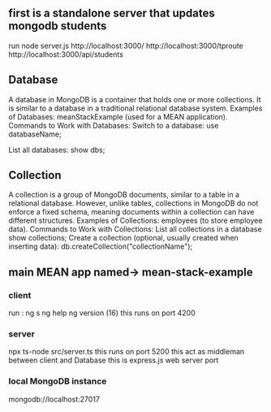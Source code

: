 ## first is a standalone server that updates mongodb students 
run
node server.js
http://localhost:3000/
http://localhost:3000/tproute
http://localhost:3000/api/students

## Database
A database in MongoDB is a container that holds one or more collections. It is similar to a database in a traditional relational database system.
Examples of Databases:
meanStackExample (used for a MEAN application).
Commands to Work with Databases:
Switch to a database:
use databaseName;

List all databases:
show dbs;

##  Collection
A collection is a group of MongoDB documents, similar to a table in a relational database. However, unlike tables, collections in MongoDB do not enforce a fixed schema, meaning documents within a collection can have different structures.
Examples of Collections:
employees (to store employee data).
Commands to Work with Collections:
List all collections in a database
show collections;
Create a collection (optional, usually created when inserting data):
db.createCollection("collectionName");

## main MEAN app named-> mean-stack-example
### client
run : ng s
ng help
ng version
(16)
this runs on port 4200

### server
npx ts-node src/server.ts
this runs on port 5200
this act as middleman between client and Database
this is express.js web server port

### local MongoDB instance
mongodb://localhost:27017




